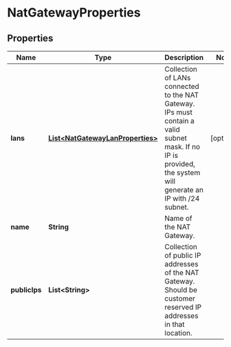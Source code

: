 

# NatGatewayProperties

## Properties

| Name | Type | Description | Notes |
| ------------ | ------------- | ------------- | ------------- |
| **lans** | [**List&lt;NatGatewayLanProperties&gt;**](NatGatewayLanProperties.md) | Collection of LANs connected to the NAT Gateway. IPs must contain a valid subnet mask. If no IP is provided, the system will generate an IP with /24 subnet. |  [optional] |
| **name** | **String** | Name of the NAT Gateway. |  |
| **publicIps** | **List&lt;String&gt;** | Collection of public IP addresses of the NAT Gateway. Should be customer reserved IP addresses in that location. |  |


